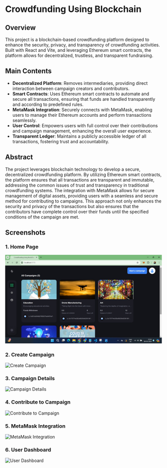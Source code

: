 # Crowdfunding Using Blockchain

## Overview

This project is a blockchain-based crowdfunding platform designed to enhance the security, privacy, and transparency of crowdfunding activities. Built with React and Vite, and leveraging Ethereum smart contracts, the platform allows for decentralized, trustless, and transparent fundraising.

## Main Contents

- **Decentralized Platform**: Removes intermediaries, providing direct interaction between campaign creators and contributors.
- **Smart Contracts**: Uses Ethereum smart contracts to automate and secure all transactions, ensuring that funds are handled transparently and according to predefined rules.
- **MetaMask Integration**: Securely connects with MetaMask, enabling users to manage their Ethereum accounts and perform transactions seamlessly.
- **User Control**: Empowers users with full control over their contributions and campaign management, enhancing the overall user experience.
- **Transparent Ledger**: Maintains a publicly accessible ledger of all transactions, fostering trust and accountability.

## Abstract

The project leverages blockchain technology to develop a secure, decentralized crowdfunding platform. By utilizing Ethereum smart contracts, the platform ensures that all transactions are transparent and immutable, addressing the common issues of trust and transparency in traditional crowdfunding systems. The integration with MetaMask allows for secure management of digital assets, providing users with a seamless and secure method for contributing to campaigns. This approach not only enhances the security and privacy of the transactions but also ensures that the contributors have complete control over their funds until the specified conditions of the campaign are met.

## Screenshots

### 1. Home Page
![Home Page](https://github.com/Josepaul2k01/crowdfunding-using-blockchain-frontend/blob/main/screenshots/1.jpeg)

### 2. Create Campaign
![Create Campaign](screenshots/2.jpeg)

### 3. Campaign Details
![Campaign Details](screenshots/3.jpeg)

### 4. Contribute to Campaign
![Contribute to Campaign](screenshots/4.jpeg)

### 5. MetaMask Integration
![MetaMask Integration](screenshots/5.jpeg)

### 6. User Dashboard
![User Dashboard](screenshots/6.jpeg)

